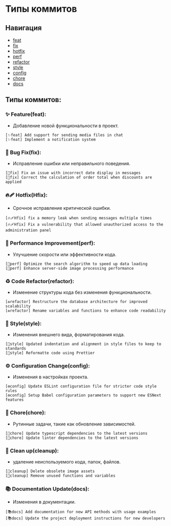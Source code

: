 # Типы коммитов

## Навигация

- [feat](#-featurefeat)
- [fix](#-bug-fixfix)
- [hotfix](#-hotfixhfix)
- [perf](#-performance-improvementperf)
- [refactor](#-code-refactorrefactor)
- [style](#-stylestyle)
- [config](#-configuration-changeconfig)
- [chore](#-сhorechore)
- [docs](#-documentation-updatedocs)

## Типы коммитов:

### ✨ Feature(feat): 

- Добавление новой функциональности в проект.

```
[✨feat] Add support for sending media files in chat
[✨feat] Implement a notification system
```

### 🐛 Bug Fix(fix): 
 
 - Исправление ошибки или неправильного поведения.

```
[🐛fix] Fix an issue with incorrect date display in messages
[🐛fix] Correct the calculation of order total when discounts are applied
```

### 🔥🩹 Hotfix(Hfix): 

- Срочное исправление критической ошибки.

```
[🔥🩹Hfix] fix a memory leak when sending messages multiple times
[🔥🩹Hfix] Fix a vulnerability that allowed unauthorized access to the administration panel
```

### 🚀 Performance Improvement(perf): 

- Улучшение скорости или эффективности кода.

```
[🚀perf] Optimize the search algorithm to speed up data loading
[🚀perf] Enhance server-side image processing performance
```

### ♻️ Code Refactor(refactor): 

- Изменение структуры кода без изменения функциональности.

```
[♻️refactor] Restructure the database architecture for improved scalability
[♻️refactor] Rename variables and functions to enhance code readability
```

### 🎨 Style(style): 

- Изменения внешнего вида, форматирования кода.

```
[🎨style] Updated indentation and alignment in style files to keep to standards
[🎨style] Reformatte code using Prettier
```

### ⚙️ Configuration Change(config):

- Изменения в настройках проекта.

```
[⚙️config] Update ESLint configuration file for stricter code style rules
[⚙️config] Setup Babel configuration parameters to support new ESNext features
```

### 🔧 Сhore(chore): 

- Рутинные задачи, такие как обновление зависимостей.

```
[🔧chore] Update typescript dependencies to the latest versions
[🔧chore] Update linter dependencies to the latest versions
```

### 🧹 Clean up(cleanup): 

- удаление неиспользуемого кода, папок, файлов.

```
[🧹cleanup] Delete obsolete image assets
[🧹cleanup] Remove unused functions and variables
```

### 📚 Documentation Update(docs):

- Изменения в документации.

```
[📚docs] Add documentation for new API methods with usage examples
[📚docs] Update the project deployment instructions for new developers
```
